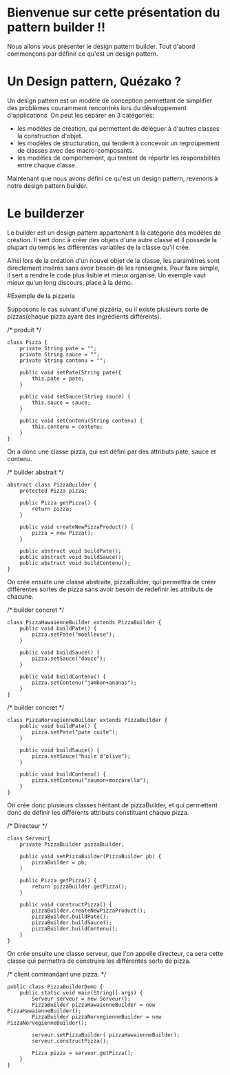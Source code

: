 # Bienvenue sur cette présentation du pattern builder !!

Nous allons vous présenter le design pattern builder. Tout d'abord commençons par définir ce qu'est un design pattern.



# Un Design pattern, Quézako ?

Un design pattern est un modèle de conception permettant de simplifier des problèmes couramment rencontrés lors du développement d'applications.
On peut les séparer en 3 catégories:
- les modèles de création, qui permettent de déléguer à d'autres classes la construction d'objet.
- les modèles de structuration, qui tendent à concevoir un regroupement de classes avec des macro-composants.
- les modèles de comportement, qui tentent de répartir les responsbilités entre chaque classe.
  
Maintenant que nous avons défini ce qu'est un design pattern, revenons à notre design pattern builder.


# Le builderzer 
Le builder est un design pattern appartenant à la catégorie des modèles de création.
Il sert donc à créer des objets d'une autre classe et il possede la plupart du temps les différentes variables de la classe qu'il crée.

Ainsi lors de la création d'un nouvel objet de la classe, les paramètres sont directement insérés sans avoir besoin de les renseignés. Pour faire simple, 
il sert a rendre le code plus lisible et mieux organisé. Un exemple vaut mieux qu'un long discours, place à la démo.

#Exemple de la pizzeria

Supposons le cas suivant d'une pizzéria, ou il existe plusieurs sorte de pizzas(chaque pizza ayant des ingrédients différents).

/* produit */
```  
class Pizza {
    private String pate = "";
    private String sauce = "";
    private String contenu = "";

    public void setPate(String pate){
        this.pate = pate;
    }

    public void setSauce(String sauce) {
        this.sauce = sauce;
    }

    public void setContenu(String contenu) {
        this.contenu = contenu;
    }
}
```  
On a donc une classe pizza, qui est défini par des attributs pate, sauce et contenu.


/* builder abstrait */
```    
abstract class PizzaBuilder {
    protected Pizza pizza;

    public Pizza getPizza() {
        return pizza;
    }

    public void createNewPizzaProduct() {
        pizza = new Pizza();
    }

    public abstract void buildPate();
    public abstract void buildSauce();
    public abstract void buildContenu();
}
```  

On crée ensuite une classe abstraite, pizzaBuilder, qui permettra de créer différentes sortes de pizza sans avoir besoin de redefinir les attributs de chacune.



/* builder concret */
```      
class PizzaHawaienneBuilder extends PizzaBuilder {
    public void buildPate() {
        pizza.setPate("moelleuse");
    }

    public void buildSauce() {
        pizza.setSauce("douce");
    }

    public void buildContenu() {
        pizza.setContenu("jambon+ananas");
    }
}
```  
/* builder concret */
```      
class PizzaNorvegienneBuilder extends PizzaBuilder {
    public void buildPate() {
        pizza.setPate("pate cuite");
    }

    public void buildSauce() {
        pizza.setSauce("huile d'olive");
    }

    public void buildContenu() {
        pizza.setContenu("saumon+mozzarella");
    }
}
```  

On crée donc plusieurs classes héritant de pizzaBuilder, et qui permettent donc de définir les différents attributs constituant chaque pizza.



/* Directeur */
```      
class Serveur{
    private PizzaBuilder pizzaBuilder;

    public void setPizzaBuilder(PizzaBuilder pb) {
        pizzaBuilder = pb;
    }

    public Pizza getPizza() {
        return pizzaBuilder.getPizza();
    }

    public void constructPizza() {
        pizzaBuilder.createNewPizzaProduct();
        pizzaBuilder.buildPate();
        pizzaBuilder.buildSauce();
        pizzaBuilder.buildContenu();
    }
}
```  
On crée ensuite une classe serveur, que l'on appelle directeur, ca sera cette classe qui permettra de construire les différentes sorte de pizza.



/* client commandant une pizza. */
```      
public class PizzaBuilderDemo {
    public static void main(String[] args) {
        Serveur serveur = new Serveur();
        PizzaBuilder pizzaHawaienneBuilder = new PizzaHawaienneBuilder();
        PizzaBuilder pizzaNorvegienneBuilder = new PizzaNorvegienneBuilder();

        serveur.setPizzaBuilder( pizzaHawaienneBuilder);
        serveur.constructPizza();

        Pizza pizza = serveur.getPizza();
    }
}
```  
